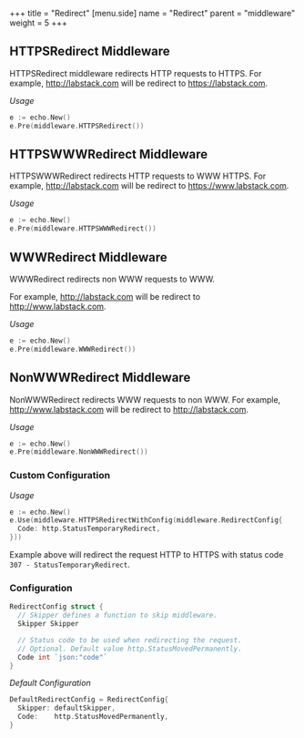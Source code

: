+++
title = "Redirect"
[menu.side]
  name = "Redirect"
  parent = "middleware"
  weight = 5
+++

## HTTPSRedirect Middleware

HTTPSRedirect middleware redirects HTTP requests to HTTPS.
For example, http://labstack.com will be redirect to https://labstack.com.

*Usage*

```go
e := echo.New()
e.Pre(middleware.HTTPSRedirect())
```

## HTTPSWWWRedirect Middleware

HTTPSWWWRedirect redirects HTTP requests to WWW HTTPS.
For example, http://labstack.com will be redirect to https://www.labstack.com.

*Usage*

```go
e := echo.New()
e.Pre(middleware.HTTPSWWWRedirect())
```

## WWWRedirect Middleware

WWWRedirect redirects non WWW requests to WWW.

For example, http://labstack.com will be redirect to http://www.labstack.com.

*Usage*

```go
e := echo.New()
e.Pre(middleware.WWWRedirect())
```

## NonWWWRedirect Middleware

NonWWWRedirect redirects WWW requests to non WWW.
For example, http://www.labstack.com will be redirect to http://labstack.com.

*Usage*

```go
e := echo.New()
e.Pre(middleware.NonWWWRedirect())
```

### Custom Configuration

*Usage*

```go
e := echo.New()
e.Use(middleware.HTTPSRedirectWithConfig(middleware.RedirectConfig{
  Code: http.StatusTemporaryRedirect,
}))
```

Example above will redirect the request HTTP to HTTPS with status code `307 - StatusTemporaryRedirect`.

### Configuration

```go
RedirectConfig struct {
  // Skipper defines a function to skip middleware.
  Skipper Skipper

  // Status code to be used when redirecting the request.
  // Optional. Default value http.StatusMovedPermanently.
  Code int `json:"code"`
}
```

*Default Configuration*

```go
DefaultRedirectConfig = RedirectConfig{
  Skipper: defaultSkipper,
  Code:    http.StatusMovedPermanently,
}
```
